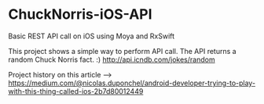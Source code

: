 # ChuckNorris-iOS-API
Basic REST API call on iOS using Moya and RxSwift

This project shows a simple way to perform API call. The API returns a random Chuck Norris fact. :)
http://api.icndb.com/jokes/random

Project history on this article --> https://medium.com/@nicolas.duponchel/android-developer-trying-to-play-with-this-thing-called-ios-2b7d80012449

